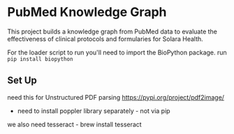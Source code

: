 # PubMed Knowledge Graph

This project builds a knowledge graph from PubMed data to evaluate the effectiveness of clinical protocols and formularies for Solara Health.

For the loader script to run you'll need to import the BioPython package.  run `pip install biopython`



## Set Up

need this for Unstructured PDF parsing https://pypi.org/project/pdf2image/
* need to install poppler library separately - not via pip

we also need tesseract - brew install tesseract
